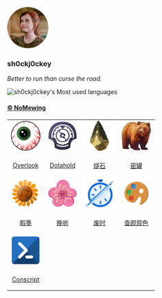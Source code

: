 <div>
<img src="Assets/me.png" height=96 alt="我的照片" title="我的照片">
</div>

### sh0ckj0ckey

<i>Better to run than curse the road.</i>

<div align="left">

![sh0ckj0ckey's Most used languages](https://github-readme-stats.vercel.app/api/top-langs/?username=sh0ckj0ckey&layout=compact&hide_border=true&langs_count=6&theme=solarized-dark)

</div>

#### [© NoMewing](https://apps.microsoft.com/search/publisher?name=No+Mewing)
<table>

<tr>
<td>
<img src="Assets/overlook.png" height=72>
</td>
<td>
<img src="Assets/dotahold.png" height=72>
</td>
<td>
<img src="Assets/flint.png" height=72>
</td>
<td>
<img src="Assets/honeypot.png" height=72>
</td>
</tr>
<tr>
<td align="center">

[Overlook](https://github.com/sh0ckj0ckey/Overlook)

</td>
<td align="center">

[Dotahold](https://github.com/sh0ckj0ckey/Dotahold)

</td>
<td align="center">

[燧石](https://github.com/sh0ckj0ckey/Flint)

</td>
<td align="center">

[密罐](https://github.com/sh0ckj0ckey/Honeypot)

</td>
</tr>
<tr>
<td>
<img src="Assets/summer.png" height=72>
</td>
<td>
<img src="Assets/winter.png" height=72>
</td>
<td>
<img src="Assets/fishtime.png" height=72>
</td>
<td>
<img src="Assets/rainbow.png" height=72>
</td>
</tr>
<tr>
<td align="center">

[暇墨](https://github.com/sh0ckj0ckey/Summer)

</td>
<td align="center">

[晚听](https://github.com/sh0ckj0ckey/Winter)

</td>
<td align="center">

[废时](https://github.com/sh0ckj0ckey/FishTime)

</td>
<td align="center">

[查颜观色](https://github.com/sh0ckj0ckey/Colors.Rainbow)

</td>
</tr>
<tr>
<td>
<img src="Assets/conscript.png" height=72>
</td>
</tr>
<tr>
<td align="center">

[Conscript](https://github.com/sh0ckj0ckey/Conscript)

</td>
</tr>
</table>
